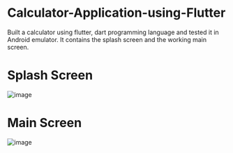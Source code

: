 # Calculator-Application-using-Flutter
Built a calculator using flutter, dart programming language and tested it in Android emulator. It contains the splash screen and the working main screen.

# Splash Screen
![image](https://github.com/Shreemathi-V/Calculator-with-Flutter/assets/122993996/23da4b05-7d70-42c0-83e1-47765a931189)

# Main Screen
![image](https://github.com/Shreemathi-V/Calculator-with-Flutter/assets/122993996/9ddb0238-f7e1-4fb8-9415-b4789461763f)
